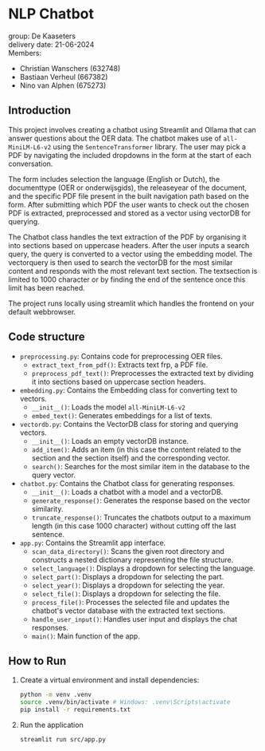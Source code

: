 # NLP Chatbot

group: De Kaaseters <br>
delivery date: 21-06-2024 <br>
Members:
- Christian Wanschers (632748)
- Bastiaan Verheul (667382)
- Nino van Alphen (675273)

## Introduction
This project involves creating a chatbot using Streamlit and Ollama that can answer questions about the OER data. 
The chatbot makes use of `all-MiniLM-L6-v2` using the `SentenceTransformer` library.
The user may pick a PDF by navigating the included dropdowns in the form at the start of each conversation.

The form includes selection the language (English or Dutch), the documenttype (OER or onderwijsgids), the releaseyear of the document, 
and the specific PDF file present in the built navigation path based on the form.
After submitting which PDF the user wants to check out the chosen PDF is extracted, preprocessed and stored as a vector using vectorDB for querying.

The Chatbot class handles the text extraction of the PDF by organising it into sections based on uppercase headers.
After the user inputs a search query, the query is converted to a vector using the embedding model. The vectorquery is then used to search the vectorDB for the most similar content and responds with the most relevant text section.
The textsection is limited to 1000 character or by finding the end of the sentence once this limit has been reached.

The project runs locally using streamlit which handles the frontend on your default webbrowser.

## Code structure
- `preprocessing.py`: Contains code for preprocessing OER files.
   -  `extract_text_from_pdf()`: Extracts text frp, a PDF file.
   -  `preprocess_pdf_text()`: Preprocesses the extracted text by dividing it into sections based on uppercase section headers.
- `embedding.py`: Contains the Embedding class for converting text to vectors.
   - `__init__()`: Loads the model `all-MiniLM-L6-v2`
   - `embed_text()`: Generates embeddings for a list of texts.
- `vectordb.py`: Contains the VectorDB class for storing and querying vectors.
   - `__init__()`: Loads an empty vectorDB instance.
   - `add_item()`: Adds an item (in this case the content related to the section and the section itself) and the corresponding vector.
   - `search()`: Searches for the most similar item in the database to the query vector.
- `chatbot.py`: Contains the Chatbot class for generating responses.
   - `__init__()`: Loads a chatbot with a model and a vectorDB.
   - `generate_response()`: Generates the response based on the vector similarity.
   - `truncate_response()`: Truncates the chatbots output to a maximum length (in this case 1000 character) without cutting off the last sentence.
- `app.py`: Contains the Streamlit app interface.
   - `scan_data_directory()`: Scans the given root directory and constructs a nested dictionary representing the file structure.
   - `select_language()`: Displays a dropdown for selecting the language.
   - `select_part()`: Displays a dropdown for selecting the part.
   - `select_year()`: Displays a dropdown for selecting the year.
   - `select_file()`: Displays a dropdown for selecting the file.
   - `process_file()`: Processes the selected file and updates the chatbot's vector database with the extracted text sections.
   - `handle_user_input()`: Handles user input and displays the chat responses.
   - `main()`: Main function of the app.

## How to Run
1. Create a virtual environment and install dependencies:
   ```bash
   python -m venv .venv
   source .venv/bin/activate # Windows: .venv\Scripts\activate
   pip install -r requirements.txt

2. Run the application
   ```bash
   streamlit run src/app.py
